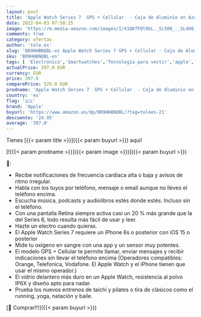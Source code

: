 ```yaml
---
layout: post
title: 'Apple Watch Series 7  GPS + Cellular  - Caja de Aluminio en Azul de 41 mm - Correa Deportiva en Color Abismo - Talla única'
date: 2022-04-03 07:58:25
image: 'https://m.media-amazon.com/images/I/41QKfFOl9bL._SL500_._SL400_.jpg'
comments: true
category: ofertas
author: 'tole.es'
slug: 'B09HHBNQBL-es Apple Watch Series 7 GPS + Cellular - Caja de Aluminio en...'
sku: 'B09HHBNQBL-es'
tags: [ 'Electrónica','Smartwatches','Tecnología para vestir','apple', ]
actualPrice: 397.0 EUR
currency: EUR
price: 397.0
comparePrice: 529.0 EUR
prodname: 'Apple Watch Series 7  GPS + Cellular  - Caja de Aluminio en Azul de 41 mm - Correa Deportiva en Color Abismo - Talla única'
country: 'es'
flag: '🇪🇸'
brand: 'Apple'
buyurl: 'https://www.amazon.es/dp/B09HHBNQBL/?tag=tolees-21'
descuento: '24.95'
average: '397.0'
---
```


Tienes [{{< param title >}}]({{< param buyurl >}}) aqui!

[![{{< param prodname >}}]({{< param image >}})]({{< param buyurl >}})

🔎:

- Recibe notificaciones de frecuencia cardiaca alta o baja y avisos de ritmo irregular.
- Habla con los tuyos por teléfono, mensaje o email aunque no lleves el teléfono encima.
- Escucha música, podcasts y audiolibros estés donde estés. Incluso sin el teléfono.
- Con una pantalla Retina siempre activa casi un 20 % más grande que la del Series 6, todo resulta más fácil de usar y leer.
- Hazte un electro cuando quieras.
- El Apple Watch Series 7 requiere un iPhone 6s o posterior con iOS 15 o posterior
- Mide tu oxígeno en sangre con una app y un sensor muy potentes.
- El modelo GPS + Cellular te permite llamar, enviar mensajes y recibir indicaciones sin llevar el teléfono encima (Operadores compatibles: Orange, Telefonica, Vodafone. El Apple Watch y el iPhone tienen que usar el mismo operador.)
- El vidrio delantero más duro en un Apple Watch, resistencia al polvo IP6X y diseño apto para nadar.
- Prueba los nuevos entrenos de taichí y pilates o tira de clásicos como el running, yoga, natación y baile.

[🛒 Comprar!!!]({{< param buyurl >}})

